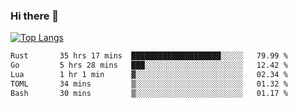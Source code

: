 ### Hi there 👋

<!--
**3Xpl0it3r/3Xpl0it3r** is a ✨ _special_ ✨ repository because its `README.md` (this file) appears on your GitHub profile.

Here are some ideas to get you started:

- 🔭 I’m currently working on ...
- 🌱 I’m currently learning ...
- 👯 I’m looking to collaborate on ...
- 🤔 I’m looking for help with ...
- 💬 Ask me about ...
- 📫 How to reach me: ...
- 😄 Pronouns: ...
- ⚡ Fun fact: ...
-->


[![Top Langs](https://github-readme-stats.vercel.app/api/top-langs/?username=3Xpl0it3r&layout=compact)](https://github.com/3Xpl0it3r/3Xpl0it3r)

<!--START_SECTION:waka-->

```txt
Rust       35 hrs 17 mins  ████████████████████░░░░░   79.99 %
Go         5 hrs 28 mins   ███░░░░░░░░░░░░░░░░░░░░░░   12.42 %
Lua        1 hr 1 min      ▓░░░░░░░░░░░░░░░░░░░░░░░░   02.34 %
TOML       34 mins         ▒░░░░░░░░░░░░░░░░░░░░░░░░   01.32 %
Bash       30 mins         ▒░░░░░░░░░░░░░░░░░░░░░░░░   01.17 %
```

<!--END_SECTION:waka-->
